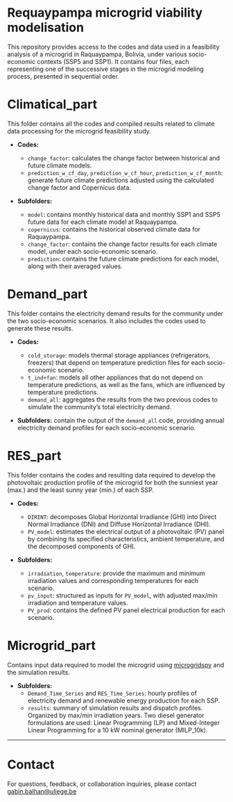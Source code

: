 # Requaypampa microgrid viability modelisation
This repository provides access to the codes and data used in a feasibility analysis of a microgrid in Raquaypampa, Bolivia, under various socio-economic contexts (SSP5 and SSP1). It contains four files, each representing one of the successive stages in the microgrid modeling process, presented in sequential order.

# Climatical_part
This folder contains all the codes and compiled results related to climate data processing for the microgrid feasibility study.

* **Codes:**
  - `change_factor`: calculates the change factor between historical and future climate models.
  - `prediction_w_cf_day`, `prediction_w_cf_hour`, `prediction_w_cf_month`: generate future climate predictions adjusted using the calculated change factor and Copernicus data.

* **Subfolders:**
  - `model`: contains monthly historical data and monthly SSP1 and SSP5 future data for each climate model at Raquaypampa.
  - `copernicus`: contains the historical observed climate data for Raquaypampa.
  - `change_factor`: contains the change factor results for each climate model, under each socio-economic scenario.
  - `prediction`: contains the future climate predictions for each model, along with their averaged values.

# Demand_part
This folder contains the electricity demand results for the community under the two socio-economic scenarios. It also includes the codes used to generate these results.

* **Codes:**
  - `cold_storage`: models thermal storage appliances (refrigerators, freezers) that depend on temperature prediction files for each socio-economic scenario.
  - `t_ind+fan`: models all other appliances that do not depend on temperature predictions, as well as the fans, which are influenced by temperature predictions.
  - `demand_all`: aggregates the results from the two previous codes to simulate the community’s total electricity demand.

* **Subfolders:** contain the output of the `demand_all` code, providing annual electricity demand profiles for each socio-economic scenario.

# RES_part
This folder contains the codes and resulting data required to develop the photovoltaic production profile of the microgrid for both the sunniest year (max.) and the least sunny year (min.) of each SSP.

* **Codes:**
  - `DIRINT`: decomposes Global Horizontal Irradiance (GHI) into Direct Normal Irradiance (DNI) and Diffuse Horizontal Irradiance (DHI).
  - `PV_model`: estimates the electrical output of a photovoltaic (PV) panel by combining its specified characteristics, ambient temperature, and the decomposed components of GHI.

* **Subfolders:**
  - `irradiation`, `temperature`: provide the maximum and minimum irradiation values and corresponding temperatures for each scenario.
  - `pv_input`: structured as inputs for `PV_model`, with adjusted max/min irradiation and temperature values.
  - `PV_prod`: contains the defined PV panel electrical production for each scenario.

# Microgrid_part
Contains input data required to model the microgrid using [microgridspy](https://microgridspy/documentation.readthedocs.io/en/latest/index.html) and the simulation results.

* **Subfolders:**
  - `Demand_Time_Series` and `RES_Time_Series`: hourly profiles of electricity demand and renewable energy production for each SSP.
  - `results`: summary of simulation results and dispatch profiles. Organized by max/min irradiation years. Two diesel generator formulations are used: Linear Programming (LP) and Mixed-Integer Linear Programming for a 10 kW nominal generator (MILP_10k).

---
# Contact

For questions, feedback, or collaboration inquiries, please contact gabin.balhan@uliege.be
